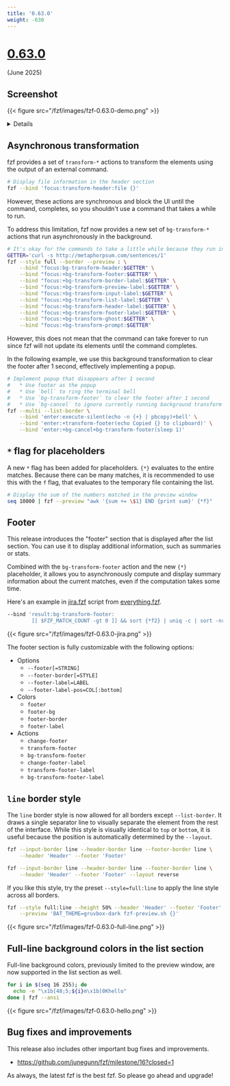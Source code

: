 ```yaml
---
title: '0.63.0'
weight: -630
---
```


# [0.63.0][0.63.0]

(June 2025)

[0.63.0]: https://github.com/junegunn/fzf/releases/tag/v0.63.0

## Screenshot

{{< figure src="/fzf/images/fzf-0.63.0-demo.png" >}}

<details>

```sh
git ls-files | fzf --style full --scheme path \
    --border --padding 1,2 \
    --ghost 'Type in your query' \
    --border-label ' Demo ' --input-label ' Input ' --header-label ' File Type ' \
    --footer-label ' MD5 Hash ' \
    --preview 'BAT_THEME=gruvbox-dark fzf-preview.sh {}' \
    --bind 'result:bg-transform-list-label:
        if [[ -z $FZF_QUERY ]]; then
          echo " $FZF_MATCH_COUNT items "
        else
          echo " $FZF_MATCH_COUNT matches for [$FZF_QUERY] "
        fi
        ' \
    --bind 'focus:bg-transform-preview-label:[[ -n {} ]] && printf " Previewing [%s] " {}' \
    --bind 'focus:+bg-transform-header:[[ -n {} ]] && file --brief {}' \
    --bind 'focus:+bg-transform-footer:if [[ -n {} ]]; then
              echo "MD5:    $(md5sum < {})"
              echo "SHA1:   $(sha1sum < {})"
              echo "SHA256: $(sha256sum < {})"
            fi' \
    --bind 'ctrl-r:change-list-label( Reloading the list )+reload(sleep 2; git ls-files)' \
    --color 'border:#aaaaaa,label:#cccccc' \
    --color 'preview-border:#9999cc,preview-label:#ccccff' \
    --color 'list-border:#669966,list-label:#99cc99' \
    --color 'input-border:#996666,input-label:#ffcccc' \
    --color 'header-border:#6699cc,header-label:#99ccff' \
    --color 'footer:#ccbbaa,footer-border:#cc9966,footer-label:#cc9966'
```

</details>

## Asynchronous transformation

fzf provides a set of `transform-*` actions to transform the elements using
the output of an external command.

```sh
# Display file information in the header section
fzf --bind 'focus:transform-header:file {}'
```

However, these actions are synchronous and block the UI until the command,
completes, so you shouldn't use a command that takes a while to run.

To address this limitation, fzf now provides a new set of `bg-transform-*`
actions that run asynchronously in the background.

```sh
# It's okay for the commands to take a little while because they run in the background
GETTER='curl -s http://metaphorpsum.com/sentences/1'
fzf --style full --border --preview : \
    --bind "focus:bg-transform-header:$GETTER" \
    --bind "focus:+bg-transform-footer:$GETTER" \
    --bind "focus:+bg-transform-border-label:$GETTER" \
    --bind "focus:+bg-transform-preview-label:$GETTER" \
    --bind "focus:+bg-transform-input-label:$GETTER" \
    --bind "focus:+bg-transform-list-label:$GETTER" \
    --bind "focus:+bg-transform-header-label:$GETTER" \
    --bind "focus:+bg-transform-footer-label:$GETTER" \
    --bind "focus:+bg-transform-ghost:$GETTER" \
    --bind "focus:+bg-transform-prompt:$GETTER"
```

However, this does not mean that the command can take forever to run since fzf
will not update its elements until the command completes.

In the following example, we use this background transformation to clear the
footer after 1 second, effectively implementing a popup.

```sh
# Implement popup that disappears after 1 second
#   * Use footer as the popup
#   * Use `bell` to ring the terminal bell
#   * Use `bg-transform-footer` to clear the footer after 1 second
#   * Use `bg-cancel` to ignore currently running background transform actions
fzf --multi --list-border \
    --bind 'enter:execute-silent(echo -n {+} | pbcopy)+bell' \
    --bind 'enter:+transform-footer(echo Copied {} to clipboard)' \
    --bind 'enter:+bg-cancel+bg-transform-footer(sleep 1)'
```

## `*` flag for placeholders

A new `*` flag has been added for placeholders. `{*}` evaluates to the entire
matches. Because there can be many matches, it is recommended to use this with
the `f` flag, that evaluates to the temporary file containing the list.

```sh
# Display the sum of the numbers matched in the preview window
seq 10000 | fzf --preview "awk '{sum += \$1} END {print sum}' {*f}"
```

## Footer

This release introduces the "footer" section that is displayed after the list
section. You can use it to display additional information, such as summaries
or stats.

Combined with the `bg-transform-footer` action and the new `{*}` placeholder,
it allows you to asynchronously compute and display summary information about
the current matches, even if the computation takes some time.

Here's an example in [jira.fzf](https://github.com/junegunn/everything.fzf/blob/main/jira.fzf)
script from [everything.fzf](https://github.com/junegunn/everything.fzf).

```sh
--bind 'result:bg-transform-footer:
        [[ $FZF_MATCH_COUNT -gt 0 ]] && sort {*f2} | uniq -c | sort -nrk2'
```

{{< figure src="/fzf/images/fzf-0.63.0-jira.png" >}}

The footer section is fully customizable with the following options:

- Options
    - `--footer[=STRING]`
    - `--footer-border[=STYLE]`
    - `--footer-label=LABEL`
    - `--footer-label-pos=COL[:bottom]`
- Colors
    - `footer`
    - `footer-bg`
    - `footer-border`
    - `footer-label`
- Actions
    - `change-footer`
    - `transform-footer`
    - `bg-transform-footer`
    - `change-footer-label`
    - `transform-footer-label`
    - `bg-transform-footer-label`

## `line` border style

The `line` border style is now allowed for all borders except `--list-border`.
It draws a single separator line to visually separate the element from the
rest of the interface. While this style is visually identical to `top` or
`bottom`, it is useful because the position is automatically determined by the
`--layout`.

```sh
fzf --input-border line --header-border line --footer-border line \
    --header 'Header' --footer 'Footer'

fzf --input-border line --header-border line --footer-border line \
    --header 'Header' --footer 'Footer' --layout reverse
```

If you like this style, try the preset `--style=full:line` to apply the line
style across all borders.

```sh
fzf --style full:line --height 50% --header 'Header' --footer 'Footer' \
    --preview 'BAT_THEME=gruvbox-dark fzf-preview.sh {}'
```

{{< figure src="/fzf/images/fzf-0.63.0-full-line.png" >}}

## Full-line background colors in the list section

Full-line background colors, previously limited to the preview window, are now
supported in the list section as well.

```sh
for i in $(seq 16 255); do
  echo -e "\x1b[48;5;${i}m\x1b[0Khello"
done | fzf --ansi
```

{{< figure src="/fzf/images/fzf-0.63.0-hello.png" >}}

## Bug fixes and improvements

This release also includes other important bug fixes and improvements.

* https://github.com/junegunn/fzf/milestone/16?closed=1

As always, the latest fzf is the best fzf. So please go ahead and upgrade!
